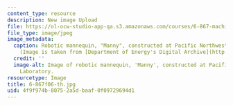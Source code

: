```yaml
---
content_type: resource
description: New image Upload
file: https://ol-ocw-studio-app-qa.s3.amazonaws.com/courses/6-867-machine-learning-fall-2006/4f9f974b80752a5dbaaf0f09729694d1_6-867f06-th.jpg
file_type: image/jpeg
image_metadata:
  caption: Robotic mannequin, "Manny", constructed at Pacific Northwest Laboratory.
    (Image is taken from [Department of Energy's Digital Archive](http://www.doedigitalarchive.doe.gov/).)
  credit: ''
  image-alt: Image of robotic mannequin, 'Manny', constructed at Pacific Northwest
    Laboratory.
resourcetype: Image
title: 6-867f06-th.jpg
uid: 4f9f974b-8075-2a5d-baaf-0f09729694d1
---
```

